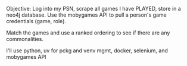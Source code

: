 Objective: Log into my PSN, scrape all games I have PLAYED, store in a neo4j database.
Use the mobygames API to pull a person's game credentials (game, role).

Match the games and use a ranked ordering to see if there are any commonalities.

I'll use python, uv for pckg and venv mgmt, docker, selenium, and mobygames API
